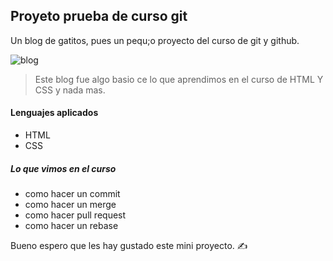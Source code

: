 ## Proyeto prueba de curso git

Un blog de gatitos, pues un pequ;o proyecto del curso de git y github.

![blog](https://user-images.githubusercontent.com/73970486/116950354-be9a2180-ac52-11eb-9a3d-e0c45c5837e6.png)
> Este blog fue algo basio ce lo que aprendimos en el curso de HTML Y CSS y nada mas.

#### Lenguajes aplicados
+ HTML
+ CSS

##### Lo que vimos en el curso

+ como hacer un commit
+ como hacer un merge
+ como hacer pull request
+ como hacer un rebase

Bueno espero que les hay gustado este mini proyecto. &#9997;

